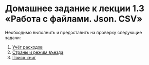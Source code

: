 # Домашнее задание к лекции 1.3 «Работа с файлами. Json. CSV»

Необходимо выполнить и предоставить на проверку следующие задачи:

1. [Учёт расходов](./money/)
2. [Страны и режим въезда](./countries/)
3. [Поиск книг](./books/)
